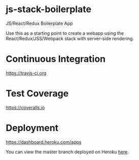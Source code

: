 # js-stack-boilerplate
JS/React/Redux Boilerplate App

Use this as a starting point to create a webapp using the React/Redux/JSS/Webpack stack with server-side rendering.

# Continuous Integration
https://travis-ci.org

# Test Coverage
https://coveralls.io

# Deployment
https://dashboard.heroku.com/apps

You can view the master branch deployed on Heroku [here](https://js-stack-boilerplate.herokuapp.com/).
